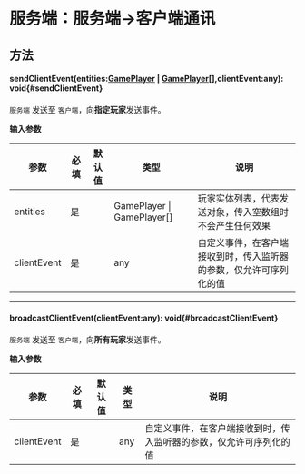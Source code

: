 <script setup>
import '/style.css'
</script>
# 服务端：服务端->客户端通讯
## 方法

#### <font id="API" />sendClientEvent(<font id="Type">entities:[GamePlayer](/GamePlayer/) | [GamePlayer](/GamePlayer/)[],clientEvent:any</font>)<font id="Type">:  void</font>{#sendClientEvent} 
`服务端` 发送至 `客户端`，向**指定玩家**发送事件。

**输入参数**

| **参数** | **必填** | **默认值** | **类型** | **说明** |
| --- | --- | --- | --- | --- |
| entities | 是 | | GamePlayer &#124; GamePlayer[] | 玩家实体列表，代表发送对象，传入空数组时不会产生任何效果 |
| clientEvent | 是 | | any | 自定义事件，在客户端接收到时，传入监听器的参数，仅允许可序列化的值 |


---


#### <font id="API" />broadcastClientEvent(<font id="Type">clientEvent:any</font>)<font id="Type">:  void</font>{#broadcastClientEvent} 
`服务端` 发送至 `客户端`，向**所有玩家**发送事件。

**输入参数**

| **参数** | **必填** | **默认值** | **类型** | **说明** |
| --- | --- | --- | --- | --- |
| clientEvent | 是 | | any | 自定义事件，在客户端接收到时，传入监听器的参数，仅允许可序列化的值 |


